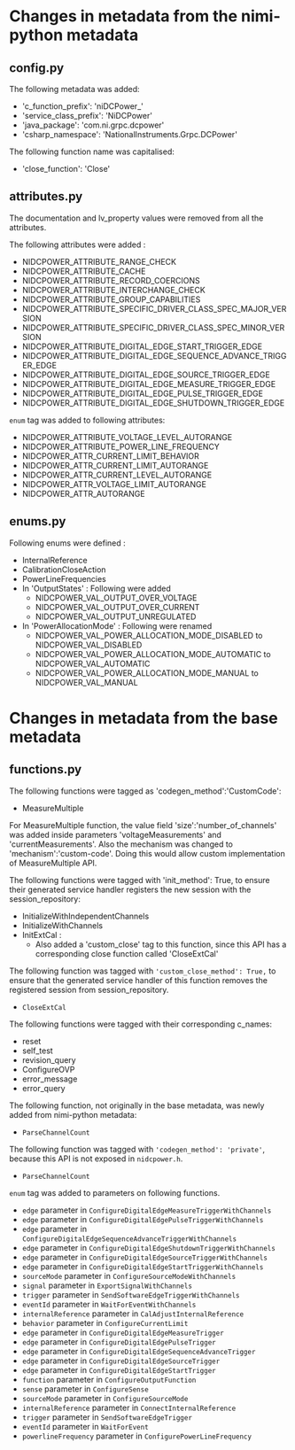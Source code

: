 # Changes in metadata from the nimi-python metadata

## config.py

The following metadata was added:
- 'c_function_prefix': 'niDCPower_'
- 'service_class_prefix': 'NiDCPower'
- 'java_package': 'com.ni.grpc.dcpower'
- 'csharp_namespace': 'NationalInstruments.Grpc.DCPower'

The following function name was capitalised:
- 'close_function': 'Close'

## attributes.py

The documentation and lv_property values were removed from all the attributes.

The following attributes were added : 
- NIDCPOWER_ATTRIBUTE_RANGE_CHECK
- NIDCPOWER_ATTRIBUTE_CACHE
- NIDCPOWER_ATTRIBUTE_RECORD_COERCIONS
- NIDCPOWER_ATTRIBUTE_INTERCHANGE_CHECK
- NIDCPOWER_ATTRIBUTE_GROUP_CAPABILITIES
- NIDCPOWER_ATTRIBUTE_SPECIFIC_DRIVER_CLASS_SPEC_MAJOR_VERSION
- NIDCPOWER_ATTRIBUTE_SPECIFIC_DRIVER_CLASS_SPEC_MINOR_VERSION
- NIDCPOWER_ATTRIBUTE_DIGITAL_EDGE_START_TRIGGER_EDGE
- NIDCPOWER_ATTRIBUTE_DIGITAL_EDGE_SEQUENCE_ADVANCE_TRIGGER_EDGE
- NIDCPOWER_ATTRIBUTE_DIGITAL_EDGE_SOURCE_TRIGGER_EDGE
- NIDCPOWER_ATTRIBUTE_DIGITAL_EDGE_MEASURE_TRIGGER_EDGE
- NIDCPOWER_ATTRIBUTE_DIGITAL_EDGE_PULSE_TRIGGER_EDGE
- NIDCPOWER_ATTRIBUTE_DIGITAL_EDGE_SHUTDOWN_TRIGGER_EDGE

`enum` tag was added to following attributes:
- NIDCPOWER_ATTRIBUTE_VOLTAGE_LEVEL_AUTORANGE
- NIDCPOWER_ATTRIBUTE_POWER_LINE_FREQUENCY
- NIDCPOWER_ATTR_CURRENT_LIMIT_BEHAVIOR
- NIDCPOWER_ATTR_CURRENT_LIMIT_AUTORANGE
- NIDCPOWER_ATTR_CURRENT_LEVEL_AUTORANGE
- NIDCPOWER_ATTR_VOLTAGE_LIMIT_AUTORANGE
- NIDCPOWER_ATTR_AUTORANGE

## enums.py

Following enums were defined :
- InternalReference
- CalibrationCloseAction
- PowerLineFrequencies
- In 'OutputStates' : Following were added
    - NIDCPOWER_VAL_OUTPUT_OVER_VOLTAGE
    - NIDCPOWER_VAL_OUTPUT_OVER_CURRENT
    - NIDCPOWER_VAL_OUTPUT_UNREGULATED
- In 'PowerAllocationMode' : Following were renamed
    - NIDCPOWER_VAL_POWER_ALLOCATION_MODE_DISABLED to NIDCPOWER_VAL_DISABLED
    - NIDCPOWER_VAL_POWER_ALLOCATION_MODE_AUTOMATIC to NIDCPOWER_VAL_AUTOMATIC
    - NIDCPOWER_VAL_POWER_ALLOCATION_MODE_MANUAL to NIDCPOWER_VAL_MANUAL

# Changes in metadata from the base metadata

## functions.py

The following functions were tagged as 'codegen_method':'CustomCode':
- MeasureMultiple

For MeasureMultiple function, the value field 'size':'number_of_channels' was added inside parameters 'voltageMeasurements' and 'currentMeasurements'. Also the mechanism was changed to 'mechanism':'custom-code'. Doing this would allow custom implementation of MeasureMultiple API.

The following functions were tagged with 'init_method': True, to ensure their generated service handler registers the new session with the session_repository:
- InitializeWithIndependentChannels
- InitializeWithChannels
- InitExtCal : 
    - Also added a 'custom_close' tag to this function, since this API has a corresponding close function called 'CloseExtCal'

The following function was tagged with `'custom_close_method': True,` to ensure that the generated service handler of this function removes
the registered session from session_repository.
- `CloseExtCal`

The following functions were tagged with their corresponding c_names:
- reset
- self_test
- revision_query
- ConfigureOVP
- error_message
- error_query

The following function, not originally in the base metadata, was newly added from nimi-python metadata:
- `ParseChannelCount`

The following function was tagged with `'codegen_method': 'private'`, because this API is not exposed in `nidcpower.h`.
- `ParseChannelCount`

`enum` tag was added to parameters on following functions.
- `edge` parameter in `ConfigureDigitalEdgeMeasureTriggerWithChannels`
- `edge` parameter in `ConfigureDigitalEdgePulseTriggerWithChannels`
- `edge` parameter in `ConfigureDigitalEdgeSequenceAdvanceTriggerWithChannels`
- `edge` parameter in `ConfigureDigitalEdgeShutdownTriggerWithChannels`
- `edge` parameter in `ConfigureDigitalEdgeSourceTriggerWithChannels`
- `edge` parameter in `ConfigureDigitalEdgeStartTriggerWithChannels`
- `sourceMode` parameter in `ConfigureSourceModeWithChannels`
- `signal` parameter in `ExportSignalWithChannels`
- `trigger` parameter in `SendSoftwareEdgeTriggerWithChannels`
- `eventId` parameter in `WaitForEventWithChannels`
- `internalReference` parameter in `CalAdjustInternalReference`
- `behavior` parameter in `ConfigureCurrentLimit`
- `edge` parameter in `ConfigureDigitalEdgeMeasureTrigger`
- `edge` parameter in `ConfigureDigitalEdgePulseTrigger`
- `edge` parameter in `ConfigureDigitalEdgeSequenceAdvanceTrigger`
- `edge` parameter in `ConfigureDigitalEdgeSourceTrigger`
- `edge` parameter in `ConfigureDigitalEdgeStartTrigger`
- `function` parameter in `ConfigureOutputFunction`
- `sense` parameter in `ConfigureSense`
- `sourceMode` parameter in `ConfigureSourceMode`
- `internalReference` parameter in `ConnectInternalReference`
- `trigger` parameter in `SendSoftwareEdgeTrigger`
- `eventId` parameter in `WaitForEvent`
- `powerlineFrequency` parameter in `ConfigurePowerLineFrequency`
